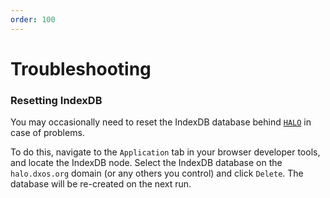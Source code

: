 ```yaml
---
order: 100
---
```


# Troubleshooting

### Resetting IndexDB

You may occasionally need to reset the IndexDB database behind [`HALO`](./platform/halo.md) in case of problems.

To do this, navigate to the `Application` tab in your browser developer tools, and locate the IndexDB node. Select the IndexDB database on the `halo.dxos.org` domain (or any others you control) and click `Delete`. The database will be re-created on the next run.
